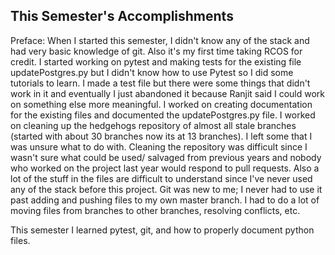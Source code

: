 ## This Semester's Accomplishments

Preface: When I started this semester, I didn't know any of the stack and had very basic knowledge of git. Also it's my first time taking RCOS for credit. 
I started working on pytest and making tests for the existing file updatePostgres.py but I didn't know how to use Pytest so I did some tutorials to learn. 
I made a test file but there were some things that didn't work in it and eventually I just abandoned it because Ranjit said I could work on something else 
more meaningful. I worked on creating documentation for the existing files and documented the updatePostgres.py file. 
I worked on cleaning up the hedgehogs repository of almost all stale branches (started with about 30 branches now its at 13 branches). I left some that I was 
unsure what to do with. Cleaning the repository was difficult since I wasn't sure what could be used/ salvaged from previous years and nobody who worked on 
the project last year would respond to pull requests. Also a lot of the stuff in the files are difficult to understand since I've never used any of the 
stack before this project. Git was new to me; I never had to use it past adding and pushing files to my own master branch. I had to do a lot of moving 
files from branches to other branches, resolving conflicts, etc. 

This semester I learned pytest, git, and how to properly document python files. 

